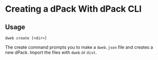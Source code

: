 # Creating a dPack With dPack CLI

## Usage

```
dweb create [<dir>]
```

The create command prompts you to make a `dweb.json` file and creates a new dPack. Import the files with `dweb` or `dist`.
